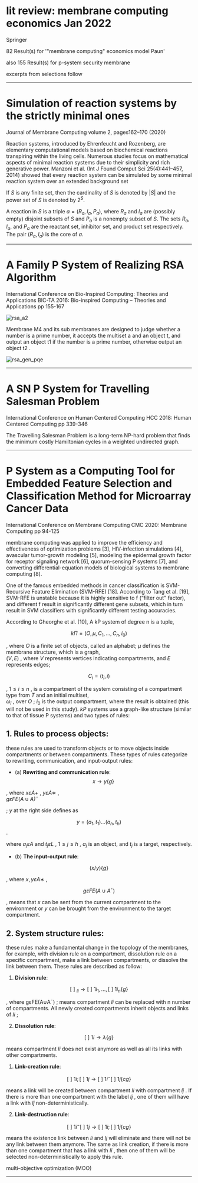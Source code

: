 # lit review: membrane computing economics Jan 2022

Springer 

82 Result(s) for '"membrane computing" economics model Paun'


also 
155 Result(s) for p-system security membrane

excerpts from selections follow

---

# Simulation of reaction systems by the strictly minimal ones

Journal of Membrane Computing volume 2, pages162–170 (2020)

Reaction systems, introduced by Ehrenfeucht and Rozenberg, are elementary computational models based on biochemical reactions transpiring within the living cells. Numerous studies focus on mathematical aspects of minimal reaction systems due to their simplicity and rich generative power. Manzoni et al. (Int J Found Comput Sci 25(4):441–457, 2014) showed that every reaction system can be simulated by some minimal reaction system over an extended background set

If $S$ is any finite set, then the cardinality of $S$ is denoted by $|S|$ and the power set of $S$ is denoted by $2^S$.

A reaction in $S$ is a triple $a=(R_a,I_a,P_a)$, where $R_a$ and $I_a$ are (possibly empty) disjoint subsets of $S$ and $P_a$ is a nonempty subset of $S$. The sets $R_a$, $I_a$, and $P_a$ are the reactant set, inhibitor set, and product set respectively. The pair $(R_a,I_a)$ is the core of $a$.




---

# A Family P System of Realizing RSA Algorithm

International Conference on Bio-Inspired Computing: Theories and Applications
BIC-TA 2016: Bio-inspired Computing – Theories and Applications pp 155-167

![rsa_a2](./imgs/rsa_a2.png)


Membrane   M4  and its sub membranes are designed to judge whether a number is a prime number, it accepts the multiset a and an object t, and output an object   t1  if the number is a prime number, otherwise output an object   t2 .

![rsa_gen_pqe](./imgs/rsa_gen_pqe.png)

---

# A SN P System for Travelling Salesman Problem

International Conference on Human Centered Computing
HCC 2018: Human Centered Computing pp 339-346

The Travelling Salesman Problem is a long-term NP-hard problem that finds the minimum costly Hamiltonian cycles in a weighted undirected graph. 

---

# P System as a Computing Tool for Embedded Feature Selection and Classification Method for Microarray Cancer Data

International Conference on Membrane Computing
CMC 2020: Membrane Computing pp 94-125

membrane computing was applied to improve the efficiency and effectiveness of optimization problems [3], HIV-infection simulations [4], avascular tumor-growth modeling [5], modeling the epidermal growth factor for receptor signaling network [6], quorum-sensing P systems [7], and converting differential-equation models of biological systems to membrane computing [8].

One of the famous embedded methods in cancer classification is SVM-Recursive Feature Elimination (SVM-RFE) [18]. According to Tang et al. [19], SVM-RFE is unstable because it is highly sensitive to f (“filter out" factor), and different f result in significantly different gene subsets, which in turn result in SVM classifiers with significantly different testing accuracies. 


According to Gheorghe et al. [10], A kP system of degree   n  is a tuple,   

$$ kΠ=(O,μ,C_1,...,C_n,i_0) $$

, where  $O$  is a finite set of objects, called an alphabet;   $μ$  defines the membrane structure, which is a graph,   
$(V,E)$
, 
where   $V$  represents vertices indicating compartments, and   $E$  represents edges;   

$$ C_i=(t_i,i) $$

,   $1≤i≤n$ , is a compartment of the system consisting of a compartment type from  $T$  and an initial multiset,  
$ω_i$ , over   $O$ ;   $i_0$  is the output compartment, where the result is obtained (this will not be used in this study). $kP$ systems use a graph-like structure (similar to that of tissue P systems) and two types of rules:

## 1. Rules to process objects: 
these rules are used to transform objects or to move objects inside compartments or between compartments. These types of rules categorize to rewriting, communication, and input-output rules:

- (a) **Rewriting and communication rule**:   
$$x \rightarrow y \left\{ g \right\} $$

, where   $xεA+$ ,   $yεA∗$ ,   
$gεFE(A ∪ A\bar )$

;  $y$  at the right side defines as   

$$y=(a_1,t_1)...(a_h,t_h) $$
.

where   $a_j ε A$  and   $t_j ε L$ ,   $1≤j≤h$ ,   $a_j$  is an object, and   $t_j$  is a target, respectively.

- (b) **The input-output rule**:   

$$(x/y) \left\{ g \right\}$$

, where   $x,yεA∗$ ,   

$$ gεFE(A ∪ A¯)$$ 

, means that   $x$  can be sent from the current compartment to the environment or   $y$  can be brought from the environment to the target compartment.
  
## 2. System structure rules: 
these rules make a fundamental change in the topology of the membranes, for example, with division rule on a compartment, dissolution rule on a specific compartment, make a link between compartments, or dissolve the link between them. These rules are described as follow:

1. **Division rule**:   

$$ [\  ]\ _{li} \rightarrow [\ ]\ 1i_{1},..., [\ ]\ 1i_{n} \left\{ g \right\} $$

, where   gεFE(A∪A¯) ; means compartment   $li$  can be replaced with   n  number of compartments. All newly created compartments inherit objects and links of   $li$ ;
 
2. **Dissolution rule**:  

$$ [\ ]\ 1i \rightarrow λ \left\{ g \right\} $$

means compartment $li$  does not exist anymore as well as all its links with other compartments.
 
1. **Link-creation rule**:   

$$ [\ ]\ 1i; [\ ]\ 1j \rightarrow [\ ]\ 1i^- [\ ]\ 1j \left\{ cg \right\}  $$ 

means a link will be created between compartment   $li$  with compartment  $lj$ . If there is more than one compartment with the label   $lj$ , one of them will have a link with   $lj$  non-deterministically.
 
2. **Link-destruction rule**:   

$$ [\ ]\ 1i^- [\ ]\ 1j \rightarrow [\ ]\ 1i; [\ ]\ 1j \left\{ cg \right\}  $$

means the existence link between   $li$  and $lj$  will eliminate and there will not be any link between them anymore. The same as link creation, if there is more than one compartment that has a link with   $li$ , then one of them will be selected non-deterministically to apply this rule.

multi-objective optimization (MOO) 



---

